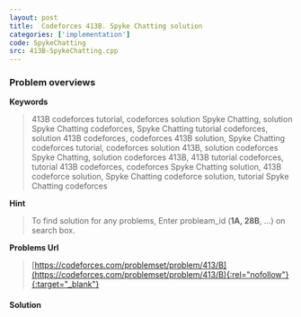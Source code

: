 ```yaml
---
layout: post
title:  Codeforces 413B. Spyke Chatting solution
categories: ['implementation']
code: SpykeChatting
src: 413B-SpykeChatting.cpp
---
```

### **Problem overviews**

**Keywords**
> 413B codeforces tutorial, codeforces solution Spyke Chatting, solution Spyke Chatting codeforces, Spyke Chatting tutorial codeforces, solution 413B codeforces, codeforces 413B solution, Spyke Chatting codeforces tutorial, codeforces solution 413B, solution codeforces Spyke Chatting, solution codeforces 413B, 413B tutorial codeforces, tutorial 413B codeforces, codeforces Spyke Chatting solution, 413B codeforce solution, Spyke Chatting codeforce solution, tutorial Spyke Chatting codeforces

**Hint**
> To find solution for any problems, Enter probleam_id (**1A, 28B**, ...) on search box. 

**Problems Url**
> [https://codeforces.com/problemset/problem/413/B](https://codeforces.com/problemset/problem/413/B){:rel="nofollow"}{:target="_blank"}

#### **Solution**



